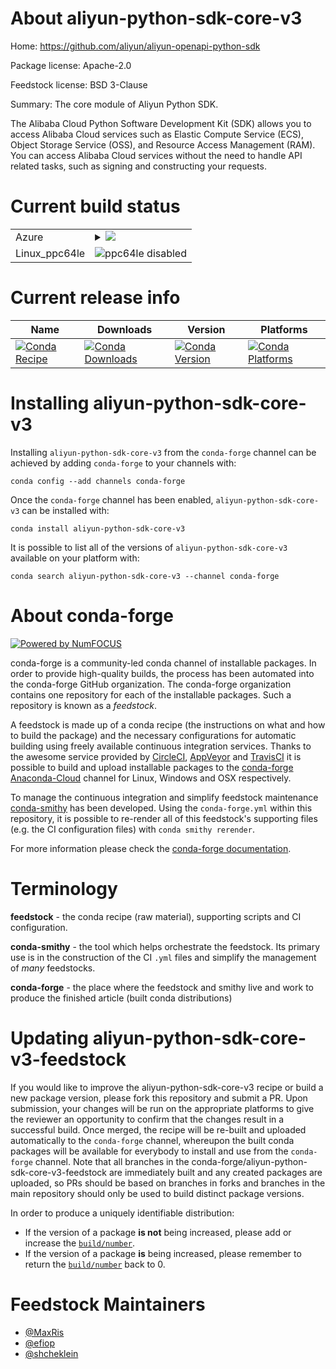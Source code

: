 About aliyun-python-sdk-core-v3
===============================

Home: https://github.com/aliyun/aliyun-openapi-python-sdk

Package license: Apache-2.0

Feedstock license: BSD 3-Clause

Summary: The core module of Aliyun Python SDK.

The Alibaba Cloud Python Software Development Kit (SDK) allows you to
access Alibaba Cloud services such as Elastic Compute Service (ECS),
Object Storage Service (OSS), and Resource Access Management (RAM).
You can access Alibaba Cloud services without the need to handle API
related tasks, such as signing and constructing your requests.


Current build status
====================


<table>
    
  <tr>
    <td>Azure</td>
    <td>
      <details>
        <summary>
          <a href="https://dev.azure.com/conda-forge/feedstock-builds/_build/latest?definitionId=7389&branchName=master">
            <img src="https://dev.azure.com/conda-forge/feedstock-builds/_apis/build/status/aliyun-python-sdk-core-v3-feedstock?branchName=master">
          </a>
        </summary>
        <table>
          <thead><tr><th>Variant</th><th>Status</th></tr></thead>
          <tbody><tr>
              <td>linux_python2.7</td>
              <td>
                <a href="https://dev.azure.com/conda-forge/feedstock-builds/_build/latest?definitionId=7389&branchName=master">
                  <img src="https://dev.azure.com/conda-forge/feedstock-builds/_apis/build/status/aliyun-python-sdk-core-v3-feedstock?branchName=master&jobName=linux&configuration=linux_python2.7" alt="variant">
                </a>
              </td>
            </tr><tr>
              <td>linux_python3.6</td>
              <td>
                <a href="https://dev.azure.com/conda-forge/feedstock-builds/_build/latest?definitionId=7389&branchName=master">
                  <img src="https://dev.azure.com/conda-forge/feedstock-builds/_apis/build/status/aliyun-python-sdk-core-v3-feedstock?branchName=master&jobName=linux&configuration=linux_python3.6" alt="variant">
                </a>
              </td>
            </tr><tr>
              <td>linux_python3.7</td>
              <td>
                <a href="https://dev.azure.com/conda-forge/feedstock-builds/_build/latest?definitionId=7389&branchName=master">
                  <img src="https://dev.azure.com/conda-forge/feedstock-builds/_apis/build/status/aliyun-python-sdk-core-v3-feedstock?branchName=master&jobName=linux&configuration=linux_python3.7" alt="variant">
                </a>
              </td>
            </tr><tr>
              <td>osx_python2.7</td>
              <td>
                <a href="https://dev.azure.com/conda-forge/feedstock-builds/_build/latest?definitionId=7389&branchName=master">
                  <img src="https://dev.azure.com/conda-forge/feedstock-builds/_apis/build/status/aliyun-python-sdk-core-v3-feedstock?branchName=master&jobName=osx&configuration=osx_python2.7" alt="variant">
                </a>
              </td>
            </tr><tr>
              <td>osx_python3.6</td>
              <td>
                <a href="https://dev.azure.com/conda-forge/feedstock-builds/_build/latest?definitionId=7389&branchName=master">
                  <img src="https://dev.azure.com/conda-forge/feedstock-builds/_apis/build/status/aliyun-python-sdk-core-v3-feedstock?branchName=master&jobName=osx&configuration=osx_python3.6" alt="variant">
                </a>
              </td>
            </tr><tr>
              <td>osx_python3.7</td>
              <td>
                <a href="https://dev.azure.com/conda-forge/feedstock-builds/_build/latest?definitionId=7389&branchName=master">
                  <img src="https://dev.azure.com/conda-forge/feedstock-builds/_apis/build/status/aliyun-python-sdk-core-v3-feedstock?branchName=master&jobName=osx&configuration=osx_python3.7" alt="variant">
                </a>
              </td>
            </tr><tr>
              <td>win_python2.7</td>
              <td>
                <a href="https://dev.azure.com/conda-forge/feedstock-builds/_build/latest?definitionId=7389&branchName=master">
                  <img src="https://dev.azure.com/conda-forge/feedstock-builds/_apis/build/status/aliyun-python-sdk-core-v3-feedstock?branchName=master&jobName=win&configuration=win_python2.7" alt="variant">
                </a>
              </td>
            </tr><tr>
              <td>win_python3.6</td>
              <td>
                <a href="https://dev.azure.com/conda-forge/feedstock-builds/_build/latest?definitionId=7389&branchName=master">
                  <img src="https://dev.azure.com/conda-forge/feedstock-builds/_apis/build/status/aliyun-python-sdk-core-v3-feedstock?branchName=master&jobName=win&configuration=win_python3.6" alt="variant">
                </a>
              </td>
            </tr><tr>
              <td>win_python3.7</td>
              <td>
                <a href="https://dev.azure.com/conda-forge/feedstock-builds/_build/latest?definitionId=7389&branchName=master">
                  <img src="https://dev.azure.com/conda-forge/feedstock-builds/_apis/build/status/aliyun-python-sdk-core-v3-feedstock?branchName=master&jobName=win&configuration=win_python3.7" alt="variant">
                </a>
              </td>
            </tr>
          </tbody>
        </table>
      </details>
    </td>
  </tr>
  <tr>
    <td>Linux_ppc64le</td>
    <td>
      <img src="https://img.shields.io/badge/ppc64le-disabled-lightgrey.svg" alt="ppc64le disabled">
    </td>
  </tr>
</table>

Current release info
====================

| Name | Downloads | Version | Platforms |
| --- | --- | --- | --- |
| [![Conda Recipe](https://img.shields.io/badge/recipe-aliyun--python--sdk--core--v3-green.svg)](https://anaconda.org/conda-forge/aliyun-python-sdk-core-v3) | [![Conda Downloads](https://img.shields.io/conda/dn/conda-forge/aliyun-python-sdk-core-v3.svg)](https://anaconda.org/conda-forge/aliyun-python-sdk-core-v3) | [![Conda Version](https://img.shields.io/conda/vn/conda-forge/aliyun-python-sdk-core-v3.svg)](https://anaconda.org/conda-forge/aliyun-python-sdk-core-v3) | [![Conda Platforms](https://img.shields.io/conda/pn/conda-forge/aliyun-python-sdk-core-v3.svg)](https://anaconda.org/conda-forge/aliyun-python-sdk-core-v3) |

Installing aliyun-python-sdk-core-v3
====================================

Installing `aliyun-python-sdk-core-v3` from the `conda-forge` channel can be achieved by adding `conda-forge` to your channels with:

```
conda config --add channels conda-forge
```

Once the `conda-forge` channel has been enabled, `aliyun-python-sdk-core-v3` can be installed with:

```
conda install aliyun-python-sdk-core-v3
```

It is possible to list all of the versions of `aliyun-python-sdk-core-v3` available on your platform with:

```
conda search aliyun-python-sdk-core-v3 --channel conda-forge
```


About conda-forge
=================

[![Powered by NumFOCUS](https://img.shields.io/badge/powered%20by-NumFOCUS-orange.svg?style=flat&colorA=E1523D&colorB=007D8A)](http://numfocus.org)

conda-forge is a community-led conda channel of installable packages.
In order to provide high-quality builds, the process has been automated into the
conda-forge GitHub organization. The conda-forge organization contains one repository
for each of the installable packages. Such a repository is known as a *feedstock*.

A feedstock is made up of a conda recipe (the instructions on what and how to build
the package) and the necessary configurations for automatic building using freely
available continuous integration services. Thanks to the awesome service provided by
[CircleCI](https://circleci.com/), [AppVeyor](https://www.appveyor.com/)
and [TravisCI](https://travis-ci.org/) it is possible to build and upload installable
packages to the [conda-forge](https://anaconda.org/conda-forge)
[Anaconda-Cloud](https://anaconda.org/) channel for Linux, Windows and OSX respectively.

To manage the continuous integration and simplify feedstock maintenance
[conda-smithy](https://github.com/conda-forge/conda-smithy) has been developed.
Using the ``conda-forge.yml`` within this repository, it is possible to re-render all of
this feedstock's supporting files (e.g. the CI configuration files) with ``conda smithy rerender``.

For more information please check the [conda-forge documentation](https://conda-forge.org/docs/).

Terminology
===========

**feedstock** - the conda recipe (raw material), supporting scripts and CI configuration.

**conda-smithy** - the tool which helps orchestrate the feedstock.
                   Its primary use is in the construction of the CI ``.yml`` files
                   and simplify the management of *many* feedstocks.

**conda-forge** - the place where the feedstock and smithy live and work to
                  produce the finished article (built conda distributions)


Updating aliyun-python-sdk-core-v3-feedstock
============================================

If you would like to improve the aliyun-python-sdk-core-v3 recipe or build a new
package version, please fork this repository and submit a PR. Upon submission,
your changes will be run on the appropriate platforms to give the reviewer an
opportunity to confirm that the changes result in a successful build. Once
merged, the recipe will be re-built and uploaded automatically to the
`conda-forge` channel, whereupon the built conda packages will be available for
everybody to install and use from the `conda-forge` channel.
Note that all branches in the conda-forge/aliyun-python-sdk-core-v3-feedstock are
immediately built and any created packages are uploaded, so PRs should be based
on branches in forks and branches in the main repository should only be used to
build distinct package versions.

In order to produce a uniquely identifiable distribution:
 * If the version of a package **is not** being increased, please add or increase
   the [``build/number``](https://conda.io/docs/user-guide/tasks/build-packages/define-metadata.html#build-number-and-string).
 * If the version of a package **is** being increased, please remember to return
   the [``build/number``](https://conda.io/docs/user-guide/tasks/build-packages/define-metadata.html#build-number-and-string)
   back to 0.

Feedstock Maintainers
=====================

* [@MaxRis](https://github.com/MaxRis/)
* [@efiop](https://github.com/efiop/)
* [@shcheklein](https://github.com/shcheklein/)

